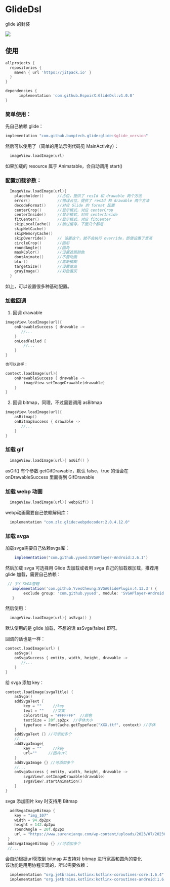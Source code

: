 # GlideDsl

glide 的封装

[![](https://jitpack.io/v/EspoirX/GlideDsl.svg)](https://jitpack.io/#EspoirX/GlideDsl)

## 使用

```gradle
allprojects {
  repositories {
    maven { url 'https://jitpack.io' }
  }
}

dependencies {
      implementation 'com.github.EspoirX:GlideDsl:v1.0.0'
}
``` 

### 简单使用：

先自己依赖 glide：

```groovy
implementation "com.github.bumptech.glide:glide:$glide_version"
```

然后可以使用了（简单的用法示例代码见 MainActivity）：

```kotlin
  imageView.loadImage(url)
```

如果加载的 resource 属于 Animatable，会自动调用 start()

### 配置加载参数：

```kotlin
  ImageView.loadImage(url){
    placeholder()      //占位，提供了 resId 和 drawable 两个方法
    error()            //错误占位，提供了 resId 和 drawable 两个方法
    decodeFormat()     //对应 Glide 的 format 配置
    centerCrop()       //显示模式，对应 centerCrop
    centerInside()     //显示模式，对应 centerInside
    fitCenter()        //显示模式，对应 fitCenter
    skipLocalCache()   //跳过缓存，下面几个都是
    skipNetCache()
    skipMemoryCache()
    skipOverride()     // 设置这个，就不会执行 override，即使设置了宽高
    circleCrop()       //圆形
    roundAngle()       //圆角
    maskColor()        //设置遮照颜色
    dontAnimate()      //不要动画
    blur()             //高斯模糊
    targetSize()       //设置宽高
    grayImage()        //彩色置灰
  }
```

如上，可以设置很多种基础配置。

### 加载回调

1. 回调 drawable

```kotlin
imageView.loadImage(url){
    onDrawableSuccess { drawable ->
       //...
    }
    onLoadFailed { 
        //...
    }
}

也可以这样：

context.loadImage(url){
    onDrawableSuccess { drawable ->
        imageView.setImageDrawable(drawable)
    }
}
```

2. 回调 bitmap，同理，不过需要调用 asBitmap

```kotlin
imageView.loadImage(url){
    asBitmap()
    onBitmapSuccess { drawable ->
       //...
    }
}
```

### 加载 gif

```kotlin
  imageView.loadImage(url){ asGif() }
```

asGif() 有个参数 getGifDrawable，默认 false，true 的话会在 onDrawableSuccess 里面得到 GifDrawable

### 加载 webp 动画

```kotlin
  imageView.loadImage(url){ webpGif() }
```

webp动画需要自己依赖解码库：

```groovy
  implementation "com.zlc.glide:webpdecoder:2.0.4.12.0"
```

### 加载 svga

加载svga需要自己依赖svga库：

```groovy
    implementation("com.github.yyued:SVGAPlayer-Android:2.6.1")
```

然后加载 svga 可选择用 Glide 去加载或者用 svga 自己的加载器加载，推荐用 glide 加载，需要自己依赖：

```groovy
 // 手Y SVGA管理
   implementation('com.github.YvesCheung:SVGAGlidePlugin:4.13.3') {
        exclude group: 'com.github.yyued', module: 'SVGAPlayer-Android'
   }
```

然后使用：

```kotlin
  imageView.loadImage(url){ asSvga() }
```

默认使用的是 glide 加载，不想的话 asSvga(false) 即可。

回调的话也是一样：

```kotlin
context.loadImage(url) {
    asSvga() 
    onSvgaSuccess { entity, width, height, drawable ->
       //...
    }
}
```

给 svga 添加 key：

```kotlin
context.loadImage(svgaTitle) {
    asSvga()
    addSvgaText {
        key = ""     //key
        text = ""    //文案 
        colorString = "#FFFFFF"  //颜色
        textSize = 20f.sp2px  //字体大小
        typeface = FontCache.getTypeface("XXX.ttf", context) //字体
    }
    addSvgaText {} //可添加多个
    //...
    addSvgaImage{
        key = ""     //key
        url=""     //图片url
    }
    addSvgaImage {} //可添加多个
    //...
    onSvgaSuccess { entity, width, height, drawable ->
        svgaView?.setImageDrawable(drawable)
        svgaView?.startAnimation()
    }
}
```

svga 添加图片 key 时支持用 Bitmap
```kotlin
  addSvgaImageBitmap {
    key = "img_107"
    width = 94.dp2px
    height = 142.dp2px
    roundAngle = 20f.dp2px
    url = "https://www.surenxianqu.com/wp-content/uploads/2023/07/2023071114474362.png"
 }
 addSvgaImageBitmap {} //可添加多个
 //...
```

会自动根据url获取到 bitmap 并支持对 bitmap 进行宽高和圆角的变化  
该功能是用用协程实现的，所以需要依赖：
```groovy
  implementation "org.jetbrains.kotlinx:kotlinx-coroutines-core:1.6.4"
  implementation "org.jetbrains.kotlinx:kotlinx-coroutines-android:1.6.4"
```